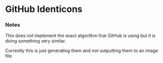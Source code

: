 GitHub Identicons
=================

### Notes

This does not implement the exact algorithm that GitHub is using but it is doing something very 
similar.

Currently this is just generating them and not outputting them to an image file.
